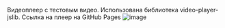 Видеоплеер с тестовым видео. Использована библиотека video-player-jslib.
Ссылка на плеер на GitHub Pages
![image](https://user-images.githubusercontent.com/66752812/216874104-3e71b778-324e-4806-8d79-75486fcd6471.png)

 
